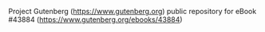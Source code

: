 Project Gutenberg (https://www.gutenberg.org) public repository for eBook #43884 (https://www.gutenberg.org/ebooks/43884)

